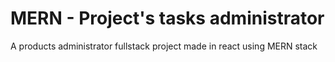 # MERN - Project's tasks administrator

A products administrator fullstack project made in react using MERN stack